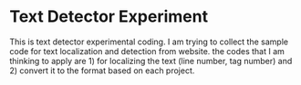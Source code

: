 # Text Detector Experiment

This is text detector experimental coding. I am trying to collect the sample code for text localization and detection from website.
the codes that I am thinking to apply are 1) for localizing the text (line number, tag number) and 2) convert it to the format based on each project.
